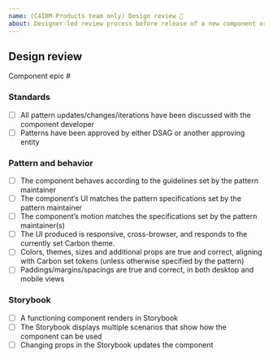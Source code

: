 ```yaml
---
name: (C4IBM Products team only) Design review 🎨
about: Designer-led review process before release of a new component or pattern
---
```


## Design review

Component epic #

### Standards

- [ ] All pattern updates/changes/iterations have been discussed with the
      component developer
- [ ] Patterns have been approved by either DSAG or another approving entity

### Pattern and behavior

- [ ] The component behaves according to the guidelines set by the pattern
      maintainer
- [ ] The component’s UI matches the pattern specifications set by the pattern
      maintainer
- [ ] The component’s motion matches the specifications set by the pattern
      maintainer(s)
- [ ] The UI produced is responsive, cross-browser, and responds to the
      currently set Carbon theme.
- [ ] Colors, themes, sizes and additional props are true and correct, aligning
      with Carbon set tokens (unless otherwise specified by the pattern)
- [ ] Paddings/margins/spacings are true and correct, in both desktop and mobile
      views

### Storybook

- [ ] A functioning component renders in Storybook
- [ ] The Storybook displays multiple scenarios that show how the component can
      be used
- [ ] Changing props in the Storybook updates the component
